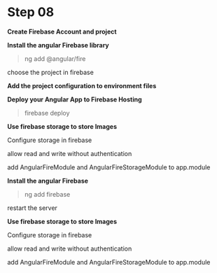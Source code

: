 # Step 08

**Create Firebase Account and project**

**Install the angular Firebase library**

> ng add @angular/fire

choose the project in firebase

**Add the project configuration to environment files**


**Deploy your Angular App to Firebase Hosting**

> firebase deploy

**Use firebase storage to store Images**

Configure storage in firebase

allow read and write without authentication

add AngularFireModule and AngularFireStorageModule to app.module

**Install the angular Firebase**

> ng add firebase

restart the server

**Use firebase storage to store Images**

Configure storage in firebase

allow read and write without authentication

add AngularFireModule and AngularFireStorageModule to app.module
